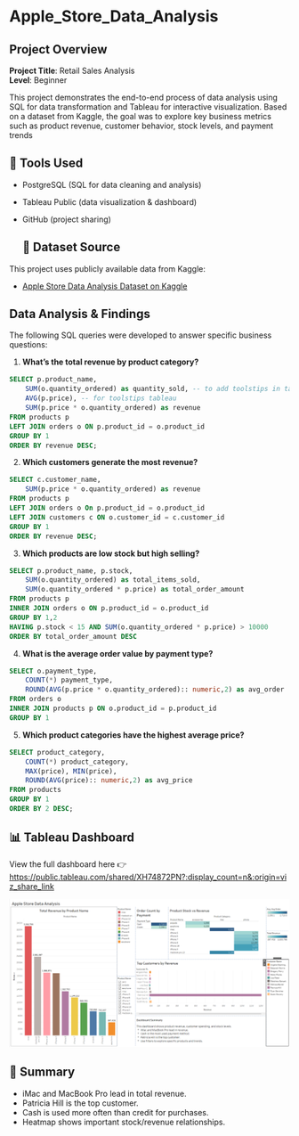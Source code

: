 # Apple_Store_Data_Analysis

## Project Overview

**Project Title**: Retail Sales Analysis  
**Level**: Beginner  

This project demonstrates the end-to-end process of data analysis using SQL for data transformation and Tableau for interactive visualization. Based on a dataset from Kaggle, the goal was to explore key business metrics such as product revenue, customer behavior, stock levels, and payment trends

## 🔧 Tools Used
- PostgreSQL (SQL for data cleaning and analysis)
- Tableau Public (data visualization & dashboard)
- GitHub (project sharing)

  ## 📂 Dataset Source

This project uses publicly available data from Kaggle:

- [Apple Store Data Analysis Dataset on Kaggle](https://www.kaggle.com/datasets/najir0123/sql-beginner-projects-apple-store-data-analysis)


## Data Analysis & Findings

The following SQL queries were developed to answer specific business questions:

1. **What’s the total revenue by product category?**
```sql
SELECT p.product_name,
	SUM(o.quantity_ordered) as quantity_sold, -- to add toolstips in tableau
	AVG(p.price), -- for toolstips tableau
	SUM(p.price * o.quantity_ordered) as revenue
FROM products p
LEFT JOIN orders o ON p.product_id = o.product_id
GROUP BY 1
ORDER BY revenue DESC;
```

2. **Which customers generate the most revenue?**
```sql
SELECT c.customer_name, 
	SUM(p.price * o.quantity_ordered) as revenue
FROM products p
LEFT JOIN orders o On p.product_id = o.product_id
LEFT JOIN customers c ON o.customer_id = c.customer_id
GROUP BY 1
ORDER BY revenue DESC;
```

3. **Which products are low stock but high selling?**
```sql
SELECT p.product_name, p.stock,
	SUM(o.quantity_ordered) as total_items_sold,
	SUM(o.quantity_ordered * p.price) as total_order_amount
FROM products p
INNER JOIN orders o ON p.product_id = o.product_id
GROUP BY 1,2
HAVING p.stock < 15 AND SUM(o.quantity_ordered * p.price) > 10000 
ORDER BY total_order_amount DESC
```

4. **What is the average order value by payment type?**
```sql
SELECT o.payment_type,
	COUNT(*) payment_type,
	ROUND(AVG(p.price * o.quantity_ordered):: numeric,2) as avg_order
FROM orders o
INNER JOIN products p ON o.product_id = p.product_id
GROUP BY 1
```

5. **Which product categories have the highest average price?**
```sql
SELECT product_category,
	COUNT(*) product_category,
	MAX(price), MIN(price),
	ROUND(AVG(price):: numeric,2) as avg_price
FROM products
GROUP BY 1
ORDER BY 2 DESC;
```

## 📊 Tableau Dashboard
View the full dashboard here 👉 https://public.tableau.com/shared/XH74872PN?:display_count=n&:origin=viz_share_link

![Dashboard Screenshot](tableau/final_dashboard.png)

## 📌 Summary
- iMac and MacBook Pro lead in total revenue.
- Patricia Hill is the top customer.
- Cash is used more often than credit for purchases.
- Heatmap shows important stock/revenue relationships.



